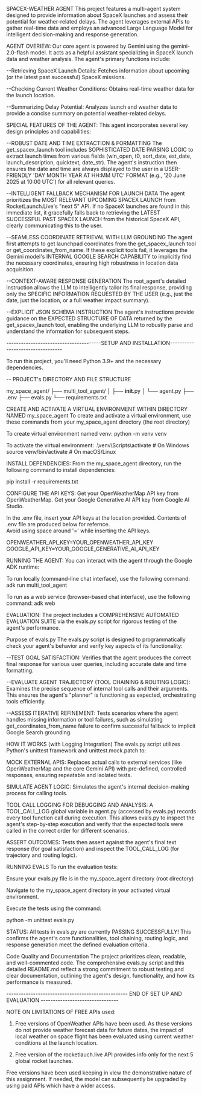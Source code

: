 SPACEX-WEATHER AGENT
This project features a multi-agent system designed to provide information about SpaceX launches and assess their potential for weather-related delays. The agent leverages external APIs to gather real-time data and employs an advanced Large Language Model for intelligent decision-making and response generation.


AGENT OVERIEW:
Our core agent is powered by Gemini using the gemini-2.0-flash model. It acts as a helpful assistant specializing in SpaceX launch data and weather analysis. The agent's primary functions include:

--Retrieving SpaceX Launch Details: Fetches information about upcoming (or the latest past successful) SpaceX missions.

--Checking Current Weather Conditions: Obtains real-time weather data for the launch location.

--Summarizing Delay Potential: Analyzes launch and weather data to provide a concise summary on potential weather-related delays.



SPECIAL FEATURES OF THE AGENT: 
This agent incorporates several key design principles and capabilities:

--ROBUST DATE AND TIME EXTRACTION & FORMATTING 
The get_spacex_launch tool includes SOPHISTICATED DATE PARSING LOGIC to extract launch times from various fields (win_open, t0, sort_date, est_date, launch_description, quicktext, date_str). The agent's instruction then ensures the date and time are always displayed to the user in a USER-FRIENDLY 'DAY MONTH YEAR AT HH:MM UTC' FORMAT (e.g., '20 June 2025 at 10:00 UTC') for all relevant queries.

--INTELLIGENT FALLBACK MECHANISM FOR LAUNCH DATA
The agent prioritizes the MOST RELEVANT UPCOMING SPACEX LAUNCH from RocketLaunch.Live's "next 5" API. 
If no SpaceX launches are found in this immediate list, it gracefully falls back to retrieving the LATEST SUCCESSFUL PAST SPACEX LAUNCH from the historical SpaceX API, clearly communicating this to the user.


--SEAMLESS COORDINATE RETRIEVAL WITH LLM GROUNDING 
The agent first attempts to get launchpad coordinates from the get_spacex_launch tool or get_coordinates_from_name. 
If these explicit tools fail, it leverages the Gemini model's INTERNAL GOOGLE SEARCH CAPABILITY to implicitly find the necessary coordinates, ensuring high robustness in location data acquisition.


--CONTEXT-AWARE RESPONSE GENERATION
The root_agent's detailed instruction allows the LLM to intelligently tailor its final response, providing only the SPECIFIC INFORMATION REQUESTED BY THE USER (e.g., just the date, just the location, or a full weather impact summary).


--EXPLICIT JSON SCHEMA INSTRUCTION 
The agent's instructions provide guidance on the EXPECTED STRUCTURE OF DATA returned by the get_spacex_launch tool, enabling the underlying LLM to robustly parse and understand the information for subsequent steps.





---------------------------------------SETUP AND INSTALLATION---------------------------------

To run this project, you'll need Python 3.9+ and the necessary dependencies.


-- PROJECT's DIRECTORY AND FILE STRUCTURE

my_space_agent/
├── multi_tool_agent/
│   ├── __init__.py
│   └── agent.py
├── .env
├── evals.py
└── requirements.txt


CREATE AND ACTIVATE A VIRTUAL ENVIRONMENT WITHIN DIRECTORY NAMED my_space_agent
To create and activate a virtual environment, use these commands from your my_space_agent directory (the root directory)

To create virtual environment named venv: 
python -m venv venv

To activate the virtual environment:
.\venv\Scripts\activate  # On Windows
source venv/bin/activate # On macOS/Linux


INSTALL DEPENDENCIES:
From the my_space_agent directory, run the following command to install dependencies:

pip install -r requirements.txt


CONFIGURE THE API KEYS:
Get your OpenWeatherMap API key from OpenWeatherMap.
Get your Google Generative AI API key from Google AI Studio.

In the .env file, insert your API keys at the location provided.
Contents of .env file are produced below for refernce.  
Avoid using space around '=' while inserting the API keys. 

OPENWEATHER_API_KEY=YOUR_OPENWEATHER_API_KEY
GOOGLE_API_KEY=YOUR_GOOGLE_GENERATIVE_AI_API_KEY




RUNNING THE AGENT:
You can interact with the agent through the Google ADK runtime:

To run locally (command-line chat interface), use the following command:
adk run multi_tool_agent

To run as a web service (browser-based chat interface), use the following command:
adk web



EVALUATION:
The project includes a COMPREHENSIVE AUTOMATED EVALUATION SUITE via the evals.py script for rigorous testing of the agent's performance.


Purpose of evals.py
The evals.py script is designed to programmatically check your agent's behavior and verify key aspects of its functionality:


--TEST GOAL SATISFACTION: Verifies that the agent produces the correct final response for various user queries, including accurate date and time formatting.

--EVALUATE AGENT TRAJECTORY (TOOL CHAINING & ROUTING LOGIC): Examines the precise sequence of internal tool calls and their arguments. This ensures the agent's "planner" is functioning as expected, orchestrating tools efficiently.

--ASSESS ITERATIVE REFINEMENT: Tests scenarios where the agent handles missing information or tool failures, such as simulating get_coordinates_from_name failure to confirm successful fallback to implicit Google Search grounding.


HOW IT WORKS (with Logging Integration)
The evals.py script utilizes Python's unittest framework and unittest.mock.patch to:

MOCK EXTERNAL APIS: Replaces actual calls to external services (like OpenWeatherMap and the core Gemini API) with pre-defined, controlled responses, ensuring repeatable and isolated tests.

SIMULATE AGENT LOGIC: Simulates the agent's internal decision-making process for calling tools.

TOOL CALL LOGGING FOR DEBUGGING AND ANALYSIS: A TOOL_CALL_LOG global variable in agent.py (accessed by evals.py) records every tool function call during execution. This allows evals.py to inspect the agent's step-by-step execution and verify that the expected tools were called in the correct order for different scenarios.

ASSERT OUTCOMES: Tests then assert against the agent's final text response (for goal satisfaction) and inspect the TOOL_CALL_LOG (for trajectory and routing logic).



RUNNING EVALS
To run the evaluation tests:

Ensure your evals.py file is in the my_space_agent directory (root directory)

Navigate to the my_space_agent directory in your activated virtual environment.

Execute the tests using the command:

python -m unittest evals.py


STATUS: 
All tests in evals.py are currently PASSING SUCCESSFULLY! 
This confirms the agent's core functionalities, tool chaining, routing logic, and response generation meet the defined evaluation criteria.


Code Quality and Documentation
The project prioritizes clean, readable, and well-commented code. The comprehensive evals.py script and this detailed README.md reflect a strong commitment to robust testing and clear documentation, outlining the agent's design, functionality, and how its performance is measured.


-------------------------------------------------- END OF SET UP AND EVALUATION --------------------------------


NOTE ON LIMITATIONS OF FREE APIs used: 

1. Free versions of OpenWeather APIs have been used. 
As these versions do not provide weather forecast data for future dates, the impact of local weather on space flight has been evaluated using current weather conditions at the launch location. 

2. Free version of the rocketlauch.live API provides info only for the next 5 global rocket launches. 


Free versions have been used keeping in view the demonstrative nature of this assignment. 
If needed, the model can subsequently be upgraded by using paid APIs which have a wider access.




